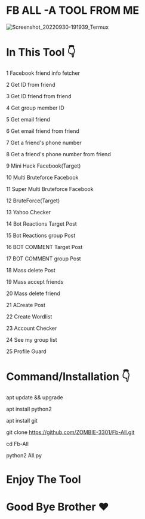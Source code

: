 # FB ALL -A TOOL FROM ME
![Screenshot_20220930-191939_Termux](https://user-images.githubusercontent.com/103543395/193743378-afff5bb7-ff2f-4df3-960d-18ab6a57b6ed.jpg)

# In This Tool 👇

1 Facebook friend info fetcher

2 Get ID from friend

3 Get ID friend from friend

4 Get group member ID

5 Get email friend

6 Get email friend from friend

7 Get a friend's phone number

8 Get a friend's phone number from friend

9 Mini Hack Facebook(Target)

10 Multi Bruteforce Facebook

11 Super Multi Bruteforce Facebook

12 BruteForce(Target)

13 Yahoo Checker

14 Bot Reactions Target Post

15 Bot Reactions group Post

16 BOT COMMENT Target Post

17 BOT COMMENT group Post

18 Mass delete Post

19 Mass accept friends

20 Mass delete friend

21 ACreate Post

22 Create Wordlist

23 Account Checker

24 See my group list

25 Profile Guard

# Command/Installation 👇

apt update && upgrade

apt install python2 

apt install git

git clone https://github.com/ZOMBIE-3301/Fb-All.git

cd Fb-All

python2 All.py

# Enjoy The Tool 

# Good Bye Brother ❤️

